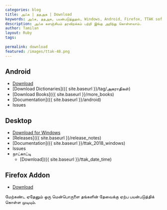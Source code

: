 ```yaml
---
categories: blog
title: அ‍ஃக | ததஅக | Download
keywords: அ‍ஃக, ததஅக, பயன்படுத்துதல், Windows, Android, Firefox, TTAK softwares
description: அ‍ஃக களஞ்சியம் தரவிறக்கம் பற்றி இங்கு அறிந்து கொள்ளலாம்.
author: Tamilan
layout: Ruby
tags: 
 
permalink: download
featured: /images/ttak-48.png
---
```


## Android
- [Download](https://github.com/ThaniThamizhAkarathiKalanjiyam/win_ttak/raw/ttak_apk/ttak_287.apk)
- [Download Dictionaries]({{ site.baseurl }}/tag/அகராதிகள்)
- [Download Books]({{ site.baseurl }}/more_books)
- [Documentation]({{ site.baseurl }}/android)
- Issues

## Desktop
- [Download for Windows](https://github.com/ThaniThamizhAkarathiKalanjiyam/win_ttak/archive/master.zip)
- [Releases]({{ site.baseurl }}/release_notes)
- [Documentation]({{ site.baseurl }}/ttak_2018_windows)
- Issues
- நாட்காட்டி
	- [Download]({{ site.baseurl }}/ttak_date_time)

## Firefox Addon
- [Download](https://addons.mozilla.org/en-US/firefox/addon/thanithamizhakarathikalanjiyam/)

மேற்கண்ட ஏதேனும் ஒரு மென்பொருளை தங்களின் தேவைக்கு ஏற்ப பயன்படுத்திக் கொள்ள முடியும்.

